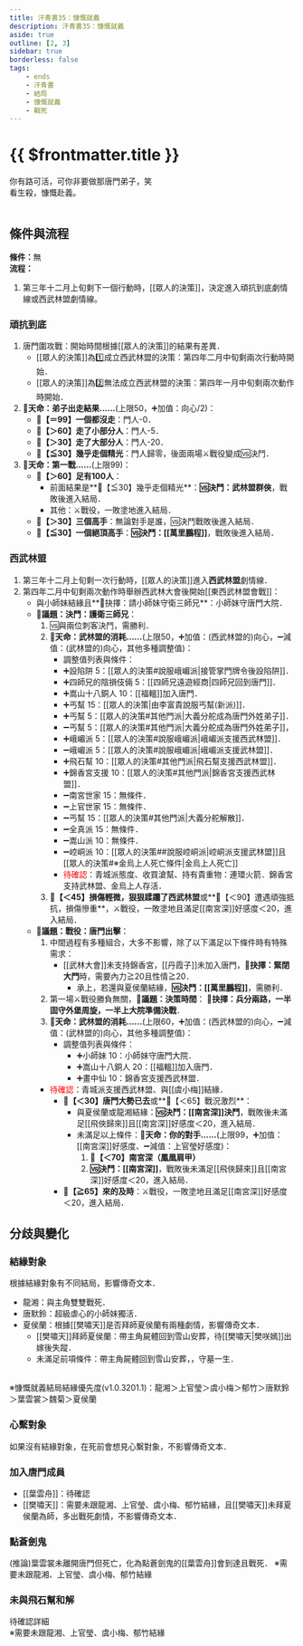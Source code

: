 ```yaml
---
title: 汗青書35：慷慨就義
description: 汗青書35：慷慨就義
aside: true
outline: [2, 3]
sidebar: true
borderless: false
tags:
    - ends
    - 汗青書
    - 結局
    - 慷慨就義
    - 戰死
---
```


# {{ $frontmatter.title }}

<EndBackground no=35 title="慷慨就義">
你有路可活，可你非要做那唐門弟子，笑<br>
看生殺，慷慨赴義。<br>
<br>
<!-- 此處因排版, 放入部分空行, 無理由請勿移除 -->
</EndBackground>

## 條件與流程
<b>條件：</b>無<br>
<b>流程：</b><br>
1. 第三年十二月上旬剩下一個行動時，[[眾人的決策]]，決定進入頑抗到底劇情線或西武林盟劇情線。

### 頑抗到底
1. 唐門圍攻戰：開始時間根據[[眾人的決策]]的結果有差異．
   + [[眾人的決策]]為1️⃣成立西武林盟的決策：第四年二月中旬剩兩次行動時開始．
   + [[眾人的決策]]為2️⃣無法成立西武林盟的決策：第四年一月中旬剩兩次動作時開始．
2. **🎲天命：弟子出走結果......**(上限50，➕加值：向心/2)：
   + **🧾【＝99】一個都沒走**：門人-0．
   + **🧾【＞60】走了小部分人**：門人-5．
   + **🧾【＞30】走了大部分人**：門人-20．
   + **🧾【≦30】幾乎走個精光**：門人歸零，後面兩場⚔️戰役變成🆚決鬥．
3. **🎲天命：第一戰......**(上限99)：
   + **🧾【＞60】足有100人**：
     + 前面結果是**🧾【≦30】幾乎走個精光**：**🆚決鬥：武林盟群俠**，戰敗後進入結局．
     + 其他：⚔️戰役，一敗塗地進入結局．
   + **🧾【＞30】三個高手**：無論對手是誰，🆚決鬥戰敗後進入結局．
   + **🧾【≦30】一個絕頂高手**：**🆚決鬥：[[萬里鵬程]]**，戰敗後進入結局．


### 西武林盟
1. 第三年十二月上旬剩一次行動時，[[眾人的決策]]進入**西武林盟**劇情線．
2. 第四年二月中旬剩兩次動作時舉辦西武林大會後開始[[東西武林盟會戰]]：
   + 與<Girl0Icon>小師妹</Girl0Icon>結緣且**📖抉擇：請小師妹守衛三師兄**：<Girl0Icon>小師妹</Girl0Icon>守唐門大院．
   + **📜議題：決鬥：護衛三師兄**：
     1. 🆚與兩位刺客決鬥，需勝利．
     2. **🎲天命：武林盟的消耗......**(上限50，➕加值：(西武林盟的)向心，➖減值：(武林盟的)向心，其他多種調整值)：
        + 調整值列表與條件：
        - ➕設陷阱 5：[[眾人的決策#說服峨嵋派|接管掌門牌令後設陷阱]]．
        - ➕四師兄的陰損伎倆 5：[[四師兄遠遊經商|四師兄回到唐門]]．
        - ➕嵩山十八銅人 10：[[福轀]]加入唐門．
        - ➕丐幫 15：[[眾人的決策|由李富貴說服丐幫(新派)]]．
        - ➕丐幫 5：[[眾人的決策#其他門派|大義分舵成為唐門外姓弟子]]．
        - ➖丐幫 5：[[眾人的決策#其他門派|大義分舵成為唐門外姓弟子]]，
        - ➕峨嵋派 5：[[眾人的決策#說服峨嵋派|峨嵋派支援西武林盟]]．
        - ➖峨嵋派 5：[[眾人的決策#說服峨嵋派|峨嵋派支援武林盟]]．
        - ➕飛石幫 10：[[眾人的決策#其他門派|飛石幫支援西武林盟]]．
        - ➕錦香宮支援 10：[[眾人的決策#其他門派|錦香宮支援西武林盟]]．
        - ➖南宮世家 15：無條件．
        - ➖上官世家 15：無條件．
        - ➖丐幫 15：[[眾人的決策#其他門派|大義分舵解散]]．
        - ➖全真派 15：無條件．
        - ➖嵩山派 10：無條件．
        - ➖崆峒派 10：[[眾人的決策##說服崆峒派|崆峒派支援武林盟]]且[[眾人的決策#※金烏上人死亡條件|金烏上人死亡]]
        - <span style='color: Red;'>待確認</span>：青城派態度、收買滄幫、持有貴重物：連環火箭．錦香宮支持武林盟、金烏上人存活．
     3. **🧾【＜45】損傷輕微，狠狠蹂躪了西武林盟**或**🧾【＜90】遭遇頑強抵抗，損傷慘重**，⚔️戰役，一敗塗地且滿足[[南宮深]]好感度＜20，進入結局．
   + **📜議題：戰役：唐門出擊**：
     1. 中間過程有多種組合，大多不影響，除了以下滿足以下條件時有特殊需求：
        + [[武林大會]]未支持錦香宮，[[丹霞子]]未加入唐門，**📖抉擇：緊閉大門**時，需要內力≧20且性情≧20．
          + 承上，若還與<Girl5Icon>夏侯蘭</Girl5Icon>結緣，**🆚決鬥：[[萬里鵬程]]**，需勝利．
     2. 第一場⚔️戰役勝負無關，**📜議題：決策時間**： **📖抉擇：兵分兩路，一半固守外堡周旋，一半上大院準備決戰**．
     3. **🎲天命：武林盟的消耗......**(上限60，➕加值：(西武林盟的)向心，➖減值：(武林盟的)向心，其他多種調整值)：
        + 調整值列表與條件：
          - ➕小師妹 10：<Girl0Icon>小師妹</Girl0Icon>守唐門大院．
          - ➕嵩山十八銅人 20：[[福轀]]加入唐門．
          - ➕畫中仙 10：錦香宮支援西武林盟．
     - <span style='color: Red;'>待確認</span>：青城派支援西武林盟、與[[虞小梅]]結緣．
        + **🧾【＜30】唐門大勢已去**或**🧾【＜65】戰況激烈**：
          + 與<Girl5Icon>夏侯蘭</Girl5Icon>或<Girl8Icon>龍湘</Girl8Icon>結緣：**🆚決鬥：[[南宮深]]決鬥**，戰敗後未滿足[[飛俠歸來]]且[[南宮深]]好感度＜20，進入結局．
          + 未滿足以上條件：**🎲天命：你的對手......**(上限99，➕加值：[[南宮深]]好感度、➖減值：<Girl4Icon>上官瑩</Girl4Icon>好感度)：
            1. **🧾【＜70】南宮深（鳳凰肩甲）**
            2. **🆚決鬥：[[南宮深]]**，戰敗後未滿足[[飛俠歸來]]且[[南宮深]]好感度＜20，進入結局．
        + **🧾【≧65】來的及時**：⚔️戰役，一敗塗地且滿足[[南宮深]]好感度＜20，進入結局．


## 分歧與變化

### 結緣對象
根據結緣對象有不同結局，影響傳奇文本．
+ <Girl8Icon>龍湘</Girl8Icon>：與主角雙雙戰死．
+ <Girl0Icon>唐默鈴</Girl0Icon>：超級虐心的<Girl0Icon>小師妹</Girl0Icon>獨活．
+ <Girl5Icon>夏侯蘭</Girl5Icon>：根據[[樊嘯天]]是否拜師<Girl5Icon>夏侯蘭</Girl5Icon>有兩種劇情，影響傳奇文本．
  + [[樊嘯天]]拜師<Girl5Icon>夏侯蘭</Girl5Icon>：帶主角屍體回到雪山安葬，待[[樊嘯天|樊咲嫣]]出嫁後失蹤．
  + 未滿足前項條件：帶主角屍體回到雪山安葬，，守墓一生．

<br>※慷慨就義結局結緣優先度(v1.0.3201.1)：<Girl8Icon>龍湘</Girl8Icon>＞<Girl4Icon>上官瑩</Girl4Icon>＞<Girl3Icon>虞小梅</Girl3Icon>＞<Girl6Icon>郁竹</Girl6Icon>＞<Girl0Icon>唐默鈴</Girl0Icon>＞<Girl2Icon>葉雲裳</Girl2Icon>＞<Girl7Icon>魏菊</Girl7Icon>＞<Girl5Icon>夏侯蘭</Girl5Icon>

### 心繫對象
如果沒有結緣對象，在死前會想見心繫對象，不影響傳奇文本．

### 加入唐門成員
+ [[葉雲舟]]：待確認
+ [[樊嘯天]]：需要未跟<Girl8Icon>龍湘</Girl8Icon>、<Girl4Icon>上官瑩</Girl4Icon>、<Girl3Icon>虞小梅</Girl3Icon>、<Girl6Icon>郁竹</Girl6Icon>結緣，且[[樊嘯天]]未拜<Girl5Icon>夏侯蘭</Girl5Icon>為師，多出戰死劇情，不影響傳奇文本．

### 點蒼劍鬼
(推論)<Girl2Icon>葉雲裳</Girl2Icon>未離開唐門但死亡，化為點蒼劍鬼的[[葉雲舟]]會到達且戰死．
※需要未跟<Girl8Icon>龍湘</Girl8Icon>、<Girl4Icon>上官瑩</Girl4Icon>、<Girl3Icon>虞小梅</Girl3Icon>、<Girl6Icon>郁竹</Girl6Icon>結緣

### 未與飛石幫和解
待確認詳細<br>
※需要未跟<Girl8Icon>龍湘</Girl8Icon>、<Girl4Icon>上官瑩</Girl4Icon>、<Girl3Icon>虞小梅</Girl3Icon>、<Girl6Icon>郁竹</Girl6Icon>結緣
